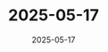 ---
title: "2025-05-17"
category: 
  - world
  - general
permalink: /timetable/20250517
date: 2025-05-17
---